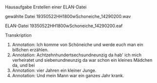 Hausaufgabe Erstellen einer ELAN-Datei

gewählte Datei 19350522HH1800wSchoneiche_14290200.wav

ELAN-Datei 19350522HH1800wSchoneiche_14290200.eaf

Transkription 
1. Annotation: Ich komme von Schöneiche und werde euch man ein bißchen erzählen.
2. Annotation: Achtzehnhundertsechsundneunzig da hab' ich mich verheiratet und siebenundneunzig da war schon ein kleines Mädchen da, und bei
3. Annotation: vier Jahren ein kleiner Junge.
4. Annotation: Und mein Mann war ein ganzes Jahr krank.
